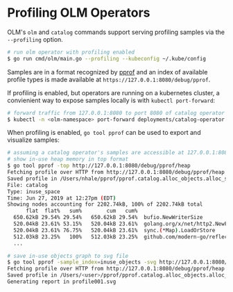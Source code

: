 # Profiling OLM Operators

OLM's `olm` and `catalog` commands support serving profiling samples via the `--profiling` option.

```sh
# run olm operator with profiling enabled
$ go run cmd/olm/main.go --profiling --kubeconfig ~/.kube/config
```

Samples are in a format recognized by [pprof](https://golang.org/pkg/net/http/pprof) and an index of available profile types is made available at `https://127.0.0.1:8080/debug/pprof`.

If profiling is enabled, but operators are running on a kubernetes cluster, a convienient way to expose samples locally is with `kubectl port-forward`:

```sh
# forward traffic from 127.0.0.1:8080 to port 8080 of catalog operator pods
$ kubectl -n <olm-namespace> port-forward deployments/catalog-operator
```

When profiling is enabled, `go tool pprof` can be used to export and visualize samples:

```sh
# assuming a catalog operator's samples are accessible at 127.0.0.1:8080:
# show in-use heap memory in top format
$ go tool pprof -top http://127.0.0.1:8080/debug/pprof/heap
Fetching profile over HTTP from http://127.0.0.1:8080/debug/pprof/heap
Saved profile in /Users/nhale/pprof/pprof.catalog.alloc_objects.alloc_space.inuse_objects.inuse_space.013.pb.gz
File: catalog
Type: inuse_space
Time: Jun 27, 2019 at 12:27pm (EDT)
Showing nodes accounting for 2202.74kB, 100% of 2202.74kB total
      flat  flat%   sum%        cum   cum%
  650.62kB 29.54% 29.54%   650.62kB 29.54%  bufio.NewWriterSize
  520.04kB 23.61% 53.15%   520.04kB 23.61%  golang.org/x/net/http2.NewFramer.func1
  520.04kB 23.61% 76.75%   520.04kB 23.61%  sync.(*Map).LoadOrStore
  512.03kB 23.25%   100%   512.03kB 23.25%  github.com/modern-go/reflect2.newUnsafeStructField
  ...

# save in-use objects graph to svg file
$ go tool pprof -sample_index=inuse_objects -svg http://127.0.0.1:8080/debug/pprof/heap
Fetching profile over HTTP from http://127.0.0.1:8080/debug/pprof/heap
Saved profile in /Users/<user>/pprof/pprof.catalog.alloc_objects.alloc_space.inuse_objects.inuse_space.01.pb.gz
Generating report in profile001.svg
```